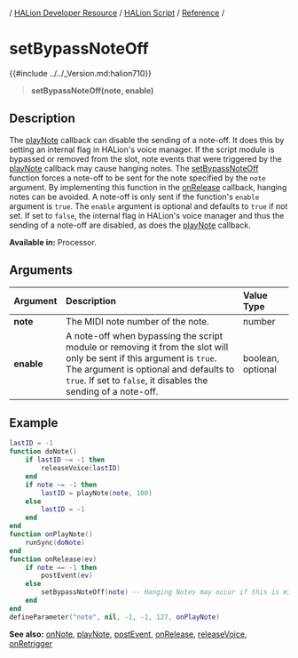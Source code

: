/ [HALion Developer Resource](../../HALion-Developer-Resource.md) / [HALion Script](./HALion-Script.md) / [Reference](./Reference.md) /

# setBypassNoteOff

{{#include ../../_Version.md:halion710}}

>**setBypassNoteOff(note, enable)**

## Description

The [playNote](./playNote.md) callback can disable the sending of a note-off. It does this by setting an internal flag in HALion's voice manager. If the script module is bypassed or removed from the slot, note events that were triggered by the [playNote](./playNote.md) callback may cause hanging notes. The [setBypassNoteOff](#setbypassnoteoff) function forces a note-off to be sent for the note specified by the ``note`` argument. By implementing this function in the [onRelease](./onRelease.md) callback, hanging notes can be avoided. A note-off is only sent if the function's ``enable`` argument is ``true``. The ``enable`` argument is optional and defaults to ``true`` if not set. If set to ``false``, the internal flag in HALion's voice manager and thus the sending of a note-off are disabled, as does the [playNote](./playNote.md) callback.

**Available in:** Processor.

## Arguments

|Argument|Description|Value Type|
|:-|:-|:-|
|**note**|The MIDI note number of the note.|number|
|**enable**|A note-off when bypassing the script module or removing it from the slot will only be sent if this argument is ``true``. The argument is optional and defaults to ``true``. If set to ``false``, it disables the sending of a note-off.|boolean, optional|

## Example

```lua
lastID = -1
function doNote()
    if lastID ~= -1 then
        releaseVoice(lastID)
    end
    if note ~= -1 then
        lastID = playNote(note, 100)
    else
        lastID = -1
    end
end
function onPlayNote()
    runSync(doNote)
end
function onRelease(ev)
    if note == -1 then
        postEvent(ev)
    else
        setBypassNoteOff(note) -- Hanging Notes may occur if this is missing.
    end
end
defineParameter("note", nil, -1, -1, 127, onPlayNote) 
```

**See also:** [onNote](./onNote.md), [playNote](./playNote.md), [postEvent](./postEvent.md), [onRelease](./onRelease.md), [releaseVoice](./releaseVoice.md), [onRetrigger](./onRetrigger.md)